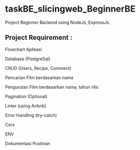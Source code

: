 # taskBE_slicingweb_BeginnerBE
Project Beginner Backend using NodeJs, ExpressJs.

## Project Requirement :

Flowchart Aplikasi

Database (PostgreSql)

CRUD (Users, Recipe, Comment)

Pencarian Film berdasarkan nama

Pengurutan Film berdasarkan nama, tahun rilis

Pagination (Optional)

Linter (using Airbnb)

Error Handling (try-catch)

Cors

ENV

Dokumentasi Postman

